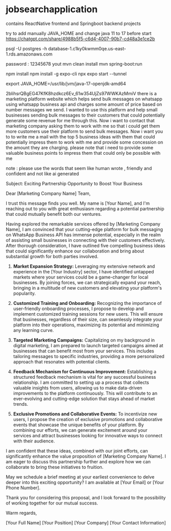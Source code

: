 # jobsearchapplication
contains ReactNative frontend and Springboot backend projects


try to add manually JAVA_HOME and change java 11 to 17 before start
https://chatgpt.com/share/4988b5f5-c6d4-4007-90b7-cd48a3e1ce2b



psql -U postgres -h database-1.c1ky0kwmm0qe.us-east-1.rds.amazonaws.com
                     
password : 12345678
yout
mvn clean install
mvn spring-boot:run


npm install
npm install -g expo-cli
npx expo start --tunnel


export JAVA_HOME=/usr/lib/jvm/java-17-openjdk-amd64


2blihsrQBgEG47KfK8hzdkcz6Ev_61w354UjZs97WWKAzMmiV
there is a marketing platform website which helps send bulk messages on whatsapp using whatsapp business api and charges some amount of price based on number messages we send.
I wanted to use this platform and help small businesses sending bulk messages to their customers that could potentially generate some revenue for me through this. 
Now i want to contact that marketing company asking them to work with me so that i could get them more customers use their platform to send bulk messages.
Now i want you to to write me a mail with the top 5 business ideas with them that could potentially impress them to work with me and provide some concession on the amount they are charging.
please note that  i need to provide some valuable business points to impress them that could only be possible with me

note : please use the words that seem like human wrote , friendly and confident and not like ai generated 



Subject: Exciting Partnership Opportunity to Boost Your Business

Dear [Marketing Company Name] Team,

I trust this message finds you well. My name is [Your Name], and I'm reaching out to you with great enthusiasm regarding a potential partnership that could mutually benefit both our ventures.

Having explored the remarkable services offered by [Marketing Company Name], I am convinced that your cutting-edge platform for bulk messaging on WhatsApp Business API has immense potential, especially in the realm of assisting small businesses in connecting with their customers effectively. After thorough consideration, I have outlined five compelling business ideas that could significantly enhance our collaboration and bring about substantial growth for both parties involved.

1. **Market Expansion Strategy:**
   Leveraging my extensive network and experience in the [Your Industry] sector, I have identified untapped markets where your services could be a game-changer for local businesses. By joining forces, we can strategically expand your reach, bringing in a multitude of new customers and elevating your platform's popularity.

2. **Customized Training and Onboarding:**
   Recognizing the importance of user-friendly onboarding processes, I propose to develop and implement customized training sessions for new users. This will ensure that businesses, regardless of their size, can seamlessly integrate your platform into their operations, maximizing its potential and minimizing any learning curve.

3. **Targeted Marketing Campaigns:**
   Capitalizing on my background in digital marketing, I am prepared to launch targeted campaigns aimed at businesses that can benefit most from your services. This includes tailoring messages to specific industries, providing a more personalized approach that resonates with potential clients.

4. **Feedback Mechanism for Continuous Improvement:**
   Establishing a structured feedback mechanism is vital for any successful business relationship. I am committed to setting up a process that collects valuable insights from users, allowing us to make data-driven improvements to the platform continuously. This will contribute to an ever-evolving and cutting-edge solution that stays ahead of market trends.

5. **Exclusive Promotions and Collaborative Events:**
   To incentivize new users, I propose the creation of exclusive promotions and collaborative events that showcase the unique benefits of your platform. By combining our efforts, we can generate excitement around your services and attract businesses looking for innovative ways to connect with their audience.

I am confident that these ideas, combined with our joint efforts, can significantly enhance the value proposition of [Marketing Company Name]. I am eager to discuss this partnership further and explore how we can collaborate to bring these initiatives to fruition.

May we schedule a brief meeting at your earliest convenience to delve deeper into this exciting opportunity? I am available at [Your Email] or [Your Phone Number].

Thank you for considering this proposal, and I look forward to the possibility of working together for our mutual success.

Warm regards,

[Your Full Name]
[Your Position]
[Your Company]
[Your Contact Information]
